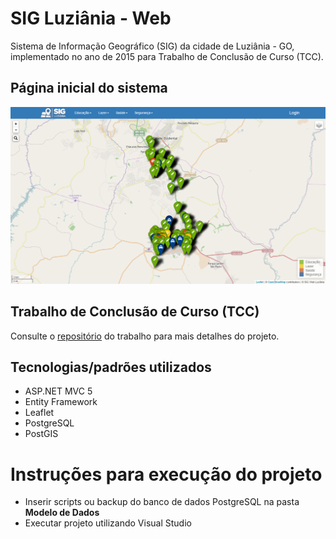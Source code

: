 # SIG Luziânia - Web

Sistema de Informação Geográfico (SIG) da cidade de Luziânia - GO, implementado no ano de 2015 para Trabalho de Conclusão de Curso (TCC).

## Página inicial do sistema

![](img/pagina_inicial.png)

## Trabalho de Conclusão de Curso (TCC)

Consulte o [repositório](https://github.com/yagoluiz/ifg-tcc) do trabalho para mais detalhes do projeto.

## Tecnologias/padrões utilizados

* ASP.NET MVC 5
* Entity Framework
* Leaflet
* PostgreSQL
* PostGIS

# Instruções para execução do projeto

- Inserir scripts ou backup do banco de dados PostgreSQL na pasta **Modelo de Dados**
- Executar projeto utilizando Visual Studio 
